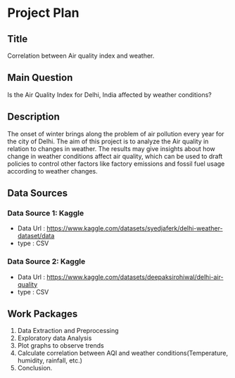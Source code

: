 # Project Plan
## Title
Correlation between Air quality index and weather.

## Main Question
Is the Air Quality Index for Delhi, India affected by weather conditions?

## Description
The onset of winter brings along the problem of air pollution every year for the city of Delhi. The aim of this project is to analyze the Air quality in relation to changes in weather. The results may give insights about how change in weather conditions affect air quality, which can be used to draft policies to control other factors like factory emissions and fossil fuel usage according to weather changes.

## Data Sources
### Data Source 1: Kaggle
* Data Url : <https://www.kaggle.com/datasets/syedjaferk/delhi-weather-dataset/data>
* type : CSV

### Data Source 2: Kaggle
* Data Url : <https://www.kaggle.com/datasets/deepaksirohiwal/delhi-air-quality>
* type : CSV

## Work Packages
1. Data Extraction and Preprocessing
2. Exploratory data Analysis
3. Plot graphs to observe trends
4. Calculate correlation between AQI and weather conditions(Temperature, humidity, rainfall, etc.)
5. Conclusion.

